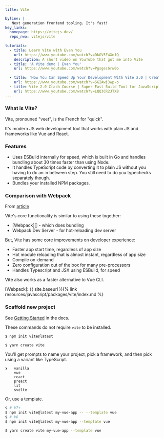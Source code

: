 ```yaml
---
title: Vite

byline: |
   Next generation frontend tooling. It's fast! 
key_links:
  homepage: https://vitejs.dev/
  repo_nwo: vitejs/vite
  
tutorials:
  - title: Learn Vite with Evan You
    url: https://www.youtube.com/watch?v=DkGV5F4XnfQ
    description: A short video on YouTube that got me into Vite
  - title: 'A Vite demo | Evan You'
    url: https://www.youtube.com/watch?v=Pgsges6rw0o
    
  - title: 'How You Can Speed Up Your Development With Vite 2.0 | Create Fast Vue 3 apps with Vite 2.0 Tutorial'
    url: https://www.youtube.com/watch?v=SGIAwj3wp-o
  - title: Vite 2.0 Crash Course | Super Fast Build Tool for JavaScript, React, Vue, Svelte, & Lit (2021)
    url: https://www.youtube.com/watch?v=LQQ3CR2JTX8
---
```


### What is Vite?

Vite, pronouned "veet", is the French for "quick".

It's modern JS web development tool that works with plain JS and frameworks like Vue and React.


### Features

- Uses ESBuild internally for speed, which is built in Go and handles bundling about 30 times faster than using Node.
- It handles TypeScript code by converting it to plain JS without you having to do an in between step. You still need to do you typechecks separately though.
- Bundles your installed NPM packages.

### Comparison with Webpack

From [article](https://harlanzw.com/blog/how-the-heck-does-vite-work/)

Vite's core functionality is similar to using these together:

- [Webpack][] - which does bundling
- Webpack Dev Server - for hot-reloading dev server

But, Vite has some core improvements on developer experience:

- Faster app start time, regardless of app size
- Hot module reloading that is almost instant, regardless of app size
- Compile on-demand
- Zero configuration out of the box for many pre-processors
- Handles Typescript and JSX using ESBuild, for speed

Vite also works as a faster alternative to Vue CLI.

[Webpack]: {{ site.baseurl }}{% link resources/javascript/packages/vite/index.md %}

### Scaffold new project

See [Getting Started](https://vitejs.dev/guide/#scaffolding-your-first-vite-project) in the docs.

These commands do not require `vite` to be installed.

```sh
$ npm init vite@latest
```

```sh
$ yarn create vite
```

You'll get prompts to name your project, pick a framework, and then pick using a variant like TypeScript.

```
❯   vanilla
    vue
    react
    preact
    lit
    svelte
```

Or, use a template.

```sh
$ # V7+
$ npm init vite@latest my-vue-app -- --template vue
$ # V6
$ npm init vite@latest my-vue-app --template vue
```

```sh
$ yarn create vite my-vue-app --template vue
```
